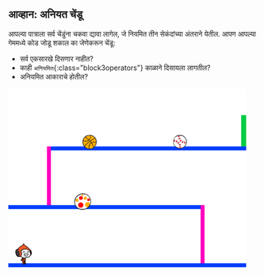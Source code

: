 ## आव्हान: अनियत चेंडू

आपल्या पात्राला सर्व चेंडुंना चकवा द्यावा लागेल, जे नियमित तीन सेकंदांच्या अंतराने येतील. आपण आपल्या गेममध्ये कोड जोडू शकाल का जेणेकरून चेंडू:

+ सर्व एकसारखे दिसणार नाहीत?
+ काही `अनियमित`{:class="block3operators"} काळाने दिसायला लागतील?
+ अनियमित आकाराचे होतील?

![screenshot](images/dodge-ball-random.png)